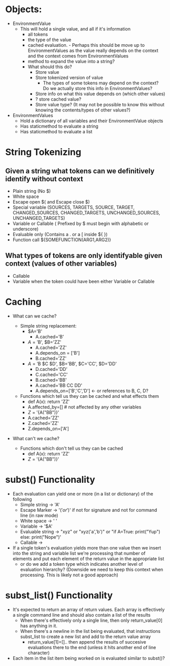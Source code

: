 # Objects:
  * EnvironmentValue
    * This will hold a single value, and all if it's information
      * all tokens
      * the type of the value
      * cached evaluation.  - Perhaps this should be move up to EnvironmentValues as the value really depends on the context and the context comes from EnvironmentValues
      * method to expand the value into a string?
      * What should this do?
        * Store value
        * Store tokenized version of value
          * The types of some tokens may depend on the context? Do we actually store this info in EnvironmentValues?
        * Store info on what this value depends on (which other values)
        * ? store cached value?
        * Store value type? (It may not be possible to know this without knowing the contents/types of other values?)
  * EnvironmentValues
    * Hold a dictionary of all variables and their EnvironmentValue objects
    * Has staticmethod to evaluate a string
    * Has staticmethod to evaluate a list
    
# String Tokenizing
## Given a string what tokens can we definitively identify without context
  * Plain string (No $)
  * White space
  * Escape open $( and Escape close $)
  * Special variable (SOURCES, TARGETS, SOURCE, TARGET, CHANGED_SOURCES, 
                      CHANGED_TARGETS, UNCHANGED_SOURCES, UNCHANGED_TARGETS)
  * Variable or Callable ( Prefixed by $ must begin with alphabetic or underscore)
  * Evaluable only (Contains a . or a [ inside ${ })
  * Function call  ${SOMEFUNCTION(ARG1,ARG2)}
  
## What types of tokens are only identifyable given context (values of other variables)
  * Callable
  * Variable when the token could have been either Variable or Callable
  
  

# Caching
  * What can we cache?
    * Simple string replacement:
      * $A='B'
        * A.cached='B'
      * $A='$B', $B='ZZ'
        * A.cached='ZZ'
        * A.depends_on = ['B']
        * B.cached='ZZ'
      * $A='$B $C $D', $B='BB', $C='CC', $D='DD'
        * D.cached='DD'
        * C.cached='CC'
        * B.cached='BB'
        * A.cached='BB CC DD'
        * A.depends_on=['B','C','D'] <- or references to B, C, D?
    * Functions which tell us they can be cached and what effects them
      * def A(x): return 'ZZ'
      * A.affected_by=[] # not affected by any other variables
      * $Z='${A("BB")}'
      * A.cached='ZZ'
      * Z.cached='ZZ'
      * Z.depends_on=['A']

  * What can't we cache?
    * Functions which don't tell us they can be cached
      * def A(x): return 'ZZ'
      * $Z='${A("BB")}'

# subst() Functionality
  * Each evaluation can yield one or more (in a list or dictionary) of the following
    * Simple string -> 'A'
    * Escape Marker -> '$(' or '$)' if not for signature and not for command line (in raw mode)
    * White space -> ' '
    * Variable -> '$A'
    * Evaluable string -> "xyz" or "xyz('a','b')" or "if A=True: print("Yup") else: print("Nope")'
    * Callable -> 
  * If a single token's evaluation yields more than one value then we insert into the string and variable list we're processing that number of elements and put each element of the return value in the appropriate list
    * or do we add a token type which indicates another level of evaluation hierarchy? (Downside we need to keep this context when processing. This is likely not a good approach)
  
# subst_list() Functionality  
  * It's expected to return an array of return values. Each array is effectively a single command line and should also contain a list of the results
    * When there's effectively only a single line, then only return_value[0] has anything in it.
    * When there's a newline in the list being evaluated, that instructions subst_list to create a new list and add to the return value array
      * return_value[1]=[].. then append the results of succesive evaluations there to the end (unless it hits another end of line character)
  * Each item in the list item being worked on is evaluated similar to subst()?